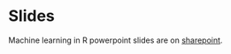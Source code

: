 # Slides

Machine learning in R powerpoint slides are on [sharepoint](https://unisyd.sharepoint.com/:p:/t/SydneyInformaticsHub2/Ee_Vn5SBvK9MmdMUXfwUgEcBPdpMbo0xqjedVhv9SeCTZw?e=YgMST5).

